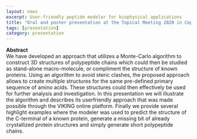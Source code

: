 ```yaml
---
layout: news
excerpt: User-friendly peptide modeler for biophysical applications
title: "Oral and poster presentation at the Topical Meeting 2020 in Copenhagen, Denmark"
tags: [presentation]
category: presentation
---
```


<b>Abstract</b><br>
We have developed an approach that utilizes a Monte-Carlo algorithm to construct 3D structures of polypeptide chains which could then be studied as stand-alone macro-molecule, or compliment the structure of known proteins. Using an algorithm to avoid steric clashes, the proposed approach allows to create multiple structures for the same pre-defined primary sequence of amino acids. These structures could then effectively be used for further analysis and investigation. In this presentation we will illustrate the algorithm and describes its userfriendly approach that was made possible through the VIKING online platform. Finally we provide several highlight examples where the modeler was used to predict the structure of the C-terminal of a known protein, generate a missing bit of already crystallized protein structures and simply generate short polypeptide chains.
